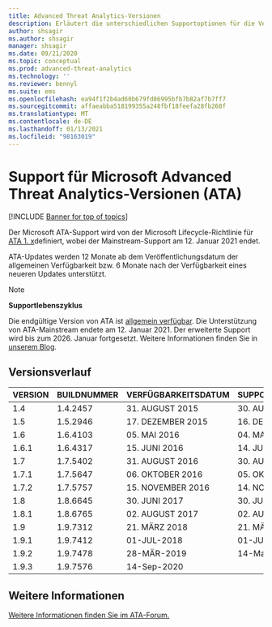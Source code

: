 ```yaml
---
title: Advanced Threat Analytics-Versionen
description: Erläutert die unterschiedlichen Supportoptionen für die Versionen von Microsoft Advanced Threat Analytics (ATA).
author: shsagir
ms.author: shsagir
manager: shsagir
ms.date: 09/21/2020
ms.topic: conceptual
ms.prod: advanced-threat-analytics
ms.technology: ''
ms.reviewer: bennyl
ms.suite: ems
ms.openlocfilehash: ea94f1f2b4ad60b679fd86995bfb7b82af7b7ff7
ms.sourcegitcommit: affaeabba518199355a248fbf18feefa28fb268f
ms.translationtype: MT
ms.contentlocale: de-DE
ms.lasthandoff: 01/13/2021
ms.locfileid: "98163019"
---
```

# <a name="support-for-microsoft-advanced-threat-analytics-ata-versions"></a>Support für Microsoft Advanced Threat Analytics-Versionen (ATA)

[!INCLUDE [Banner for top of topics](includes/banner.md)]

Der Microsoft ATA-Support wird von der Microsoft Lifecycle-Richtlinie für [ATA 1. x](https://support.microsoft.com/lifecycle/search?alpha=Advanced%20Threat%20Analytics%201.X)definiert, wobei der Mainstream-Support am 12. Januar 2021 endet.

ATA-Updates werden 12 Monate ab dem Veröffentlichungsdatum der allgemeinen Verfügbarkeit bzw. 6 Monate nach der Verfügbarkeit eines neueren Updates unterstützt.

> [!NOTE]
> **Supportlebenszyklus**
>
> Die endgültige Version von ATA ist [allgemein verfügbar](https://support.microsoft.com/help/4568997/update-3-for-microsoft-advanced-threat-analytics-1-9). Die Unterstützung von ATA-Mainstream endete am 12. Januar 2021. Der erweiterte Support wird bis zum 2026. Januar fortgesetzt. Weitere Informationen finden Sie in [unserem Blog](https://techcommunity.microsoft.com/t5/microsoft-security-and/end-of-mainstream-support-for-advanced-threat-analytics-january/ba-p/1539181).

## <a name="version-history"></a>Versionsverlauf

|VERSION|BUILDNUMMER|VERFÜGBARKEITSDATUM|SUPPORTENDDATUM|
|----|----|----|----|
|1.4|1.4.2457|31. AUGUST 2015|30. AUGUST 2016|
|1.5|1.5.2946|17. DEZEMBER 2015|16. DEZEMBER 2016|
|1.6|1.6.4103|05. MAI 2016|04. MAI 2017|
|1.6.1|1.6.4317|15. JUNI 2016|14. JUNI 2017|
|1.7|1.7.5402|31. AUGUST 2016|30. AUGUST 2017|
|1.7.1|1.7.5647|06. OKTOBER 2016|05. OKTOBER 2017|
|1.7.2|1.7.5757|15. NOVEMBER 2016|14. NOVEMBER 2017|
|1.8|1.8.6645|30. JUNI 2017|30. JUNI 2018|
|1.8.1|1.8.6765|02. AUGUST 2017|02. AUGUST 2018|
|1.9|1.9.7312|21. MÄRZ 2018|21. MÄRZ 2019|
|1.9.1|1.9.7412|01-JUL-2018|01-JUL-2019|
|1.9.2|1.9.7478|28-MÄR-2019|14-Mar-2021|
|1.9.3|1.9.7576|14-Sep-2020||

## <a name="see-also"></a>Weitere Informationen

[Weitere Informationen finden Sie im ATA-Forum.](https://social.technet.microsoft.com/Forums/security/home?forum=mata)
